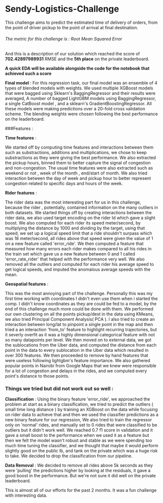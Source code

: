 # Sendy-Logistics-Challenge

This challenge aims to predict the estimated time of delivery of orders, from the point of driver pickup to the point of arrival at final destination.

###### The metric for this challenge is : Root Mean Squared Error

And this is a description of our solution which reached the score of **702.42897989931** RMSE and the **5th place** on the private leaderboard.

**A quick EDA will be available alongside the code for the notebook that achieved such a score**

**Final model** :
For this regression task, our final model was an ensemble of 4 types of blended models with weights. 
We used multiple XGBoost models that were bagged using Sklearn's BaggingRegressor and their results were averaged, A number of bagged LightGBM models using BaggingRegressor, a single CatBoost model , and a sklearn's GradientBoostingRegressor. All these models were making predictions over a 20-fold cross validation scheme. The blending weights were chosen following the best performance on the leaderboard.

###Features : 

**Time features** :

We started off by computing time features and interactions between them such as substractions, additions and multiplications, we chose to keep substractions as they were giving the best performance. We also extracted the pickup hours, binned them to better capture the signal of congestion and non-congestion. The usual time features were also extracted such as weekend or not , week of the month , end/start of month. We also tried interaction between the day of week and pickup hour to better represent congestion related to specific days and hours of the week.

**Rider features** :

The rider data was the most interesting part for us in this challenge, because the rider , potentially, contained information on the many outliers in both datasets. 
We started things off by creating interactions between the rider data, we also used target encoding on the rider Id which gave a slight boost. We also computed for each rider its speed meter/second, by multiplying the distance by 1000 and dividing by the target, using that speed, we set up a logical speed limit that a ride shouldn't surpass which was 18 meter/second, all rides above that speed were given the value of 1 on a new feature called 'error_ride'. We then computed a feature that measured how many errors each rider makes compared to all his rides in the train set which gave us a new feature between 0 and 1 called 'error_rate_rider' that helped with the performance very well. We also removed all the outliers and computed for each rider his average speed to get logical speeds, and imputed the anomalous average speeds with the mean.

**Geospatial features** :

This was the most annoying part of the challenge. Personally this was my first time working with coordinates I didn't even use them when i started the comp. I didn't know coordinates as they are could be fed to a model, by the end of this challenge much more could be done with them. We performed our own clustering on all the points pickup/dest in the data using KMeans, we also tried Principal Component Analysis( PCA ). I also tried to create an interaction between long/lat to pinpoint a single point in the map and then tried a an interaction 'from_to' feature to highlight recurring trajectories, but it severly overfit as it was a highly dimensional categorical feature with not so many datapoints per level. We then moved on to external data, we got the sublocations from the Uber data, and computed the distance from each point in the data to every sublocation in the Uber data which resulted in over 300 features. We then proceeded to remove by hand features that were useless following lightgbm's feature importance. We also gathered popular points in Nairobi from Google Maps that we knew were responsible for a lot of congestion and delays in the rides, and we computed every point's distance to those points.

### Things we tried but did not work out so well : 

**Classification** :
Using the binary feature 'error_ride', we approached the problem at start as a binary classification, we tried to predict the outliers ( small time long distance ) by training an XGBoost on the data while focusing on rider data to achieve that and then we used the classifier predictions as a new binary feature for our regression, We also tried to train the regressor only on 'normal' rides, and manually set to 0 rides that were classified to be outliers but it didn't work well. We reached 0.7 f1 score in validation and it gave a small boost to the performance when we used it as a feature but then we felt the model wasn't robust and stable as we were spending too much time tuning the classifier, and we thought that maybe it would perform slightly good on the public lb, and tank on the private which was a huge risk to take. We decided to drop the classification from our pipeline.

**Data Removal** : 
We decided to remove all rides above 5k seconds as they were 'pulling' the predictions higher by looking at the residuals, it gave a good boost in the performance. But we're not sure it did well on the private leaderboard.


This is almost all of our efforts for the past 2 months. It was a fun challenge with interesting data.
